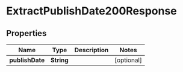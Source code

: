 

# ExtractPublishDate200Response

## Properties

Name | Type | Description | Notes
------------ | ------------- | ------------- | -------------
**publishDate** | **String** |  |  [optional]




